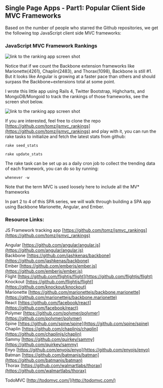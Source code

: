 ## Single Page Apps - Part1: Popular Client Side MVC Frameworks

Based on the number of people who starred the Github repositories, we get the following top JavaScript client side MVC frameworks:

### JavaScript MVC Framework Rankings

![link to the ranking app screen shot](https://raw.github.com/tomz/jsmvc_rankings/master/public/top_jsmvc_frameworks_table-2014-01-01.png)

Notice that if we count the Backbone extension frameworks like Marionette(4261), Chaplin(2483), and Thorax(1098), Backbone is still #1.  But it looks like Angular is growing at a faster pace than others and should surpass the Backbone+extensions total at some point.

I wrote this little app using Rails 4, Twitter Bootstrap, Highcharts, and MongoDB/Mongoid to track the rankings of those frameworks, see the screen shot below.

![link to the ranking app screen shot](https://raw.github.com/tomz/jsmvc_rankings/master/public/top_jsmvc_frameworks-2014-01-01.png)

If you are interested, feel free to clone the repo [https://github.com/tomz/jsmvc_rankings](https://github.com/tomz/jsmvc_rankings) and play with it, you can run the rake tasks to initialize and fetch the latest stats from github:

    rake seed_stats
 
    rake update_stats
    

The rake task can be set up as a daily cron job to collect the trending data of each framework, you can do so by running:

    whenever -w


Note that the term MVC is used loosely here to include all the MV* frameworks

In part 2 to 4 of this SPA series, we will walk through building a SPA app using Backbone Marionette, Angular, and Ember.

### Resource Links:

JS Framework tracking app [https://github.com/tomz/jsmvc_rankings](https://github.com/tomz/jsmvc_rankings)

Angular [https://github.com/angular/angular.js](https://github.com/angular/angular.js)  
Backbone [https://github.com/jashkenas/backbone](https://github.com/jashkenas/backbone)  
Ember [https://github.com/emberjs/ember.js](https://github.com/emberjs/ember.js)  
Flight [https://github.com/flightjs/flight](https://github.com/flightjs/flight)  
Knockout [https://github.com/flightjs/flight](https://github.com/knockout/knockout)  
Marionette [https://github.com/marionettejs/backbone.marionette](https://github.com/marionettejs/backbone.marionette)  
React [https://github.com/facebook/react](https://github.com/facebook/react)  
Polymer [https://github.com/polymer/polymer](https://github.com/polymer/polymer)  
Spine [https://github.com/spine/spine](https://github.com/spine/spine)  
Chaplin [https://github.com/chaplinjs/chaplin](https://github.com/chaplinjs/chaplin)  
Sammy [https://github.com/quirkey/sammy](https://github.com/quirkey/sammy)  
Enyo [https://github.com/enyojs/enyo](https://github.com/enyojs/enyo)  
Batman [https://github.com/batmanjs/batman](https://github.com/batmanjs/batman)  
Thorax [https://github.com/walmartlabs/thorax](https://github.com/walmartlabs/thorax)

TodoMVC [http://todomvc.com/](http://todomvc.com/)


